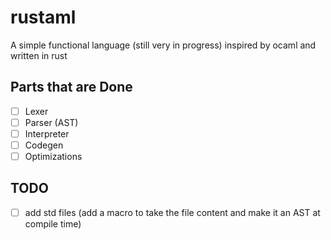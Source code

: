 # rustaml

A simple functional language (still very in progress) inspired by ocaml and written in rust


## Parts that are Done
- [ ] Lexer
- [ ] Parser (AST)
- [ ] Interpreter
- [ ] Codegen
- [ ] Optimizations

## TODO
- [ ] add std files (add a macro to take the file content and make it an AST at compile time)